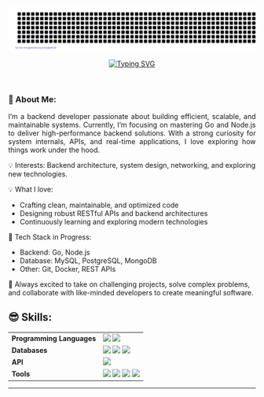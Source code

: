 <div align="center">
  
![Hasib](gitartwork.svg)

[![Typing SVG](https://readme-typing-svg.demolab.com?font=Fira+Code&weight=700&size=30&pause=1000&color=C10000&center=true&vCenter=true&width=435&lines=Hey+I'm+Al+Hasib;Nodejs+and+Go;Back-End+Developer)](https://git.io/typing-svg)

<!-- <a href="https://app.daily.dev/alhasib"><img src="https://api.daily.dev/devcards/7d6d6aceacd84196b86d91ad3bf51f24.png" style="margin: 5px;" width="35%" alt="alhasib's Dev Card"/></a> -->

</div>
<br/>


<!-- [![Typing SVG](https://readme-typing-svg.demolab.com?font=poppins&weight=800&size=40&pause=1000&color=F75311&background=D7FF2D00&center=true&vCenter=true&width=1000&height=100&lines=Don't+Forget+to+Click+The+Follow+Button+😊)](https://github.com/dev-hasib) -->


### 👋 About Me: 

<p style="text-align:justify"> I’m a backend developer passionate about building efficient, scalable, and maintainable systems.
Currently, I’m focusing on mastering Go and Node.js to deliver high-performance backend solutions.
With a strong curiosity for system internals, APIs, and real-time applications, I love exploring how things work under the hood.

💡 Interests: Backend architecture, system design, networking, and exploring new technologies. </p>

💡 What I love:

- Crafting clean, maintainable, and optimized code
- Designing robust RESTful APIs and backend architectures
- Continuously learning and exploring modern technologies

🚀 Tech Stack in Progress:

- Backend: Go, Node.js
- Database: MySQL, PostgreSQL, MongoDB
- Other: Git, Docker, REST APIs

📌 Always excited to take on challenging projects, solve complex problems, and collaborate with like-minded developers to create meaningful software.



## 😎 Skills:

<table>
  <tr>
    <td><b>Programming Languages</b></td>
    <td>
      <img src="https://img.shields.io/badge/Go-00ADD8?style=for-the-badge&logo=go&logoColor=white" />
      <img src="https://img.shields.io/badge/Node.js-339933?style=for-the-badge&logo=nodedotjs&logoColor=white" />
    </td>
  </tr>
  <tr>
    <td><b>Databases</b></td>
    <td>
      <img src="https://img.shields.io/badge/MongoDB-47A248?style=for-the-badge&logo=mongodb&logoColor=white" />
      <img src="https://img.shields.io/badge/PostgreSQL-4169E1?style=for-the-badge&logo=postgresql&logoColor=white" />
      <img src="https://img.shields.io/badge/MySQL-4479A1?style=for-the-badge&logo=mysql&logoColor=white" />
    </td>
  </tr>
  <tr>
    <td><b>API</b></td>
    <td>
      <img src="https://img.shields.io/badge/RESTful%20API-FF6F00?style=for-the-badge&logo=api&logoColor=white" />
    </td>
  </tr>
  <tr>
    <td><b>Tools</b></td>
    <td>
      <img src="https://img.shields.io/badge/Git-F05032?style=for-the-badge&logo=git&logoColor=white" />
      <img src="https://img.shields.io/badge/Postman-FF6C37?style=for-the-badge&logo=postman&logoColor=white" />
      <img src="https://img.shields.io/badge/ChatGPT-74AA9C?style=for-the-badge&logo=openai&logoColor=white" />
      <img src="https://img.shields.io/badge/Docker-2496ED?style=for-the-badge&logo=docker&logoColor=white" />
    </td>
  </tr>
</table>

---




